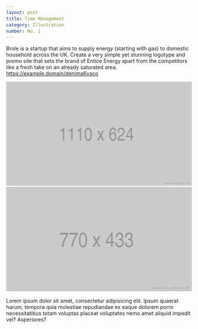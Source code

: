 ```yaml
---
layout: post
title: Time Management
category: Illustration
number: No. 1
---
```

<p class="project-detail-text text-center">Brole is a startup that aims to supply energy (starting with gas) to domestic household across the UK. Create a very simple yet stunning logotype and promo site that sets the brand of Entice Energy apart from the competitors like a fresh take on an already saturated area. <a href="https://example.domain/denima6vsco" target="_blank" class="underline">https://example.domain/denima6vsco</a>
</p>
<img alt="" class="image-holder wow fadeInLeft" src="/assets/images/bg/project3-1.jpg">
<img alt="" class="image-holder wow fadeInRight" src="/assets/images/bg/project3-2.jpg">
<p class="project-detail-text text-center">Lorem ipsum dolor sit amet, consectetur adipisicing elit. Ipsum quaerat harum, tempora quia molestiae repudiandae ex eaque dolorem porro necessitatibus totam voluptas placeat voluptates nemo amet aliquid impedit vel? Asperiores?
</p>